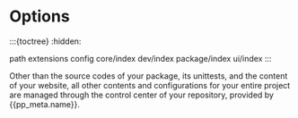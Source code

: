 # Options

:::{toctree}
:hidden:

path
extensions
config
core/index
dev/index
package/index
ui/index
:::


Other than the source codes of your package, its unittests, and the content of your website,
all other contents and configurations for your entire project are managed through the
control center of your repository, provided by {{pp_meta.name}}.
